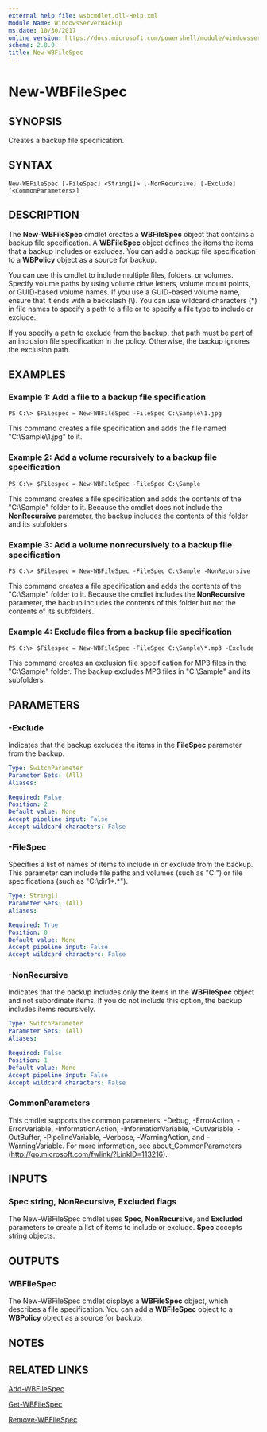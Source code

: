 ```yaml
---
external help file: wsbcmdlet.dll-Help.xml
Module Name: WindowsServerBackup
ms.date: 10/30/2017
online version: https://docs.microsoft.com/powershell/module/windowsserverbackup/new-wbfilespec?view=windowsserver2012r2-ps&wt.mc_id=ps-gethelp
schema: 2.0.0
title: New-WBFileSpec
---
```


# New-WBFileSpec

## SYNOPSIS
Creates a backup file specification.

## SYNTAX

```
New-WBFileSpec [-FileSpec] <String[]> [-NonRecursive] [-Exclude] [<CommonParameters>]
```

## DESCRIPTION
The **New-WBFileSpec** cmdlet creates a **WBFileSpec** object that contains a backup file specification.
A **WBFileSpec** object defines the items the items that a backup includes or excludes.
You can add a backup file specification to a **WBPolicy** object as a source for backup.

You can use this cmdlet to include multiple files, folders, or volumes.
Specify volume paths by using volume drive letters, volume mount points, or GUID-based volume names.
If you use a GUID-based volume name, ensure that it ends with a backslash (\\).
You can use wildcard characters (*) in file names to specify a path to a file or to specify a file type to include or exclude.

If you specify a path to exclude from the backup, that path must be part of an inclusion file specification in the policy.
Otherwise, the backup ignores the exclusion path.

## EXAMPLES

### Example 1: Add a file to a backup file specification
```
PS C:\> $Filespec = New-WBFileSpec -FileSpec C:\Sample\1.jpg
```

This command creates a file specification and adds the file named "C:\Sample\1.jpg" to it.

### Example 2: Add a volume recursively to a backup file specification
```
PS C:\> $Filespec = New-WBFileSpec -FileSpec C:\Sample
```

This command creates a file specification and adds the contents of the "C:\Sample" folder to it.
Because the cmdlet does not include the **NonRecursive** parameter, the backup includes the contents of this folder and its subfolders.

### Example 3: Add a volume nonrecursively to a backup file specification
```
PS C:\> $Filespec = New-WBFileSpec -FileSpec C:\Sample -NonRecursive
```

This command creates a file specification and adds the contents of the "C:\Sample" folder to it.
Because the cmdlet includes the **NonRecursive** parameter, the backup includes the contents of this folder but not the contents of its subfolders.

### Example 4: Exclude files from a backup file specification
```
PS C:\> $Filespec = New-WBFileSpec -FileSpec C:\Sample\*.mp3 -Exclude
```

This command creates an exclusion file specification for MP3 files in the "C:\Sample" folder.
The backup excludes MP3 files in "C:\Sample" and its subfolders.

## PARAMETERS

### -Exclude
Indicates that the backup excludes the items in the **FileSpec** parameter from the backup.

```yaml
Type: SwitchParameter
Parameter Sets: (All)
Aliases: 

Required: False
Position: 2
Default value: None
Accept pipeline input: False
Accept wildcard characters: False
```

### -FileSpec
Specifies a list of names of items to include in or exclude from the backup.
This parameter can include file paths and volumes (such as "C:\") or file specifications (such as "C:\dir1\*.*").

```yaml
Type: String[]
Parameter Sets: (All)
Aliases: 

Required: True
Position: 0
Default value: None
Accept pipeline input: False
Accept wildcard characters: False
```

### -NonRecursive
Indicates that the backup includes only the items in the **WBFileSpec** object and not subordinate items.
If you do not include this option, the backup includes items recursively.

```yaml
Type: SwitchParameter
Parameter Sets: (All)
Aliases: 

Required: False
Position: 1
Default value: None
Accept pipeline input: False
Accept wildcard characters: False
```

### CommonParameters
This cmdlet supports the common parameters: -Debug, -ErrorAction, -ErrorVariable, -InformationAction, -InformationVariable, -OutVariable, -OutBuffer, -PipelineVariable, -Verbose, -WarningAction, and -WarningVariable. For more information, see about_CommonParameters (http://go.microsoft.com/fwlink/?LinkID=113216).

## INPUTS

### Spec string, NonRecursive, Excluded flags
The New-WBFileSpec cmdlet uses **Spec**, **NonRecursive**, and **Excluded** parameters to create a list of items to include or exclude.
**Spec** accepts string objects.

## OUTPUTS

### WBFileSpec
The New-WBFileSpec cmdlet displays a **WBFileSpec** object, which describes a file specification.
You can add a **WBFileSpec** object to a **WBPolicy** object as a source for backup.

## NOTES

## RELATED LINKS

[Add-WBFileSpec](./Add-WBFileSpec.md)

[Get-WBFileSpec](./Get-WBFileSpec.md)

[Remove-WBFileSpec](./Remove-WBFileSpec.md)


